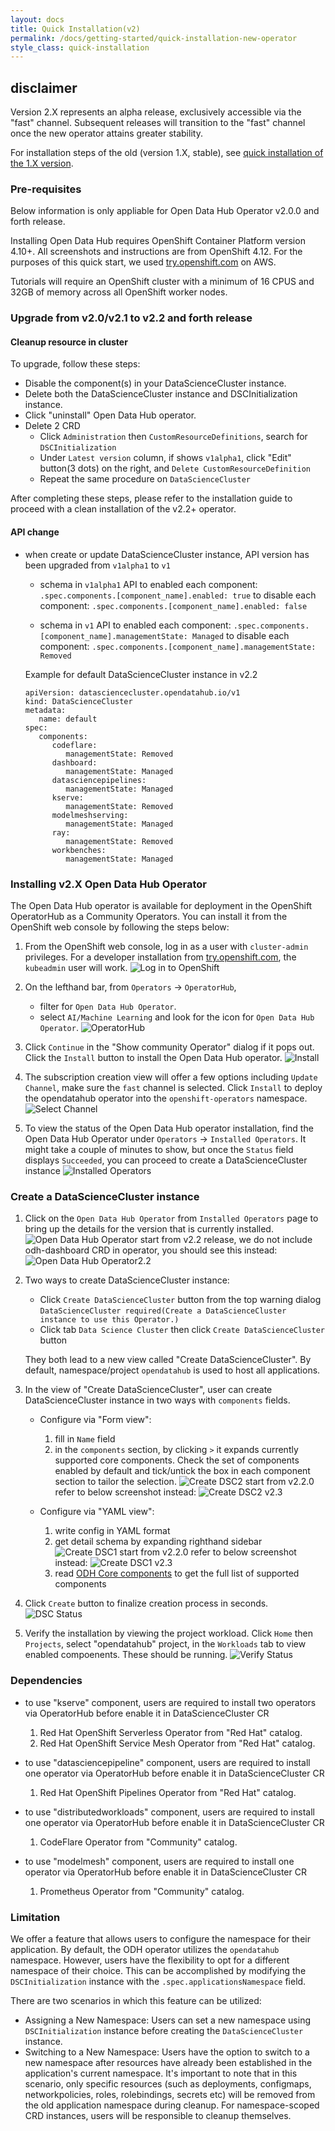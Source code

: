 ```yaml
---
layout: docs
title: Quick Installation(v2)
permalink: /docs/getting-started/quick-installation-new-operator
style_class: quick-installation
---
```

## disclaimer

Version 2.X represents an alpha release, exclusively accessible via the "fast" channel.
Subsequent releases will transition to the "fast" channel once the new operator attains greater stability.

For installation steps of the old (version 1.X, stable),
see [quick installation of the 1.X version](../quick-installation).

### Pre-requisites

Below information is only appliable for Open Data Hub Operator v2.0.0 and forth release.

Installing Open Data Hub requires OpenShift Container Platform version 4.10+.
All screenshots and instructions are from OpenShift 4.12.
For the purposes of this quick start, we used [try.openshift.com](https://try.openshift.com/) on AWS.

Tutorials will require an OpenShift cluster with a minimum of 16 CPUS and 32GB of memory across all OpenShift worker nodes.

### Upgrade from v2.0/v2.1 to v2.2 and forth release

#### Cleanup resource in cluster

To upgrade, follow these steps:

- Disable the component(s) in your DataScienceCluster instance.
- Delete both the DataScienceCluster instance and DSCInitialization instance.
- Click "uninstall" Open Data Hub operator.
- Delete 2 CRD
  - Click `Administration` then `CustomResourceDefinitions`, search for `DSCInitialization`
  - Under `Latest version` column, if shows `v1alpha1`, click "Edit" button(3 dots) on the right, and `Delete CustomResourceDefinition`
  - Repeat the same procedure on `DataScienceCluster`

After completing these steps, please refer to the installation guide to proceed with a clean installation of the v2.2+ operator.

#### API change

- when create or update DataScienceCluster instance, API version has been upgraded from `v1alpha1` to `v1`
  - schema in `v1alpha1` API
      to enabled each component: `.spec.components.[component_name].enabled: true`
      to disable each component: `.spec.components.[component_name].enabled: false`

  - schema in `v1` API
      to enabled each component: `.spec.components.[component_name].managementState: Managed`
      to disable each component: `.spec.components.[component_name].managementState: Removed`

   Example for default DataScienceCluster instance in v2.2

   ```shell
   apiVersion: datasciencecluster.opendatahub.io/v1
   kind: DataScienceCluster
   metadata:
      name: default
   spec:
      components:
         codeflare:
            managementState: Removed
         dashboard:
            managementState: Managed
         datasciencepipelines:
            managementState: Managed
         kserve:
            managementState: Removed
         modelmeshserving:
            managementState: Managed
         ray:
            managementState: Removed
         workbenches:
            managementState: Managed
   ```

### Installing v2.X Open Data Hub Operator

The Open Data Hub operator is available for deployment in the OpenShift OperatorHub as a Community Operators. You can install it from the OpenShift web console by following the steps below:

1. From the OpenShift web console, log in as a user with `cluster-admin` privileges.  For a developer installation from [try.openshift.com](https://try.openshift.com/), the `kubeadmin` user will work.
   ![Log in to OpenShift](../assets/img/pages/docs/quick-installation/login.png)

2. On the lefthand bar, from `Operators` -> `OperatorHub`,
   - filter for `Open Data Hub Operator`.
   - select `AI/Machine Learning` and look for the icon for `Open Data Hub Operator`.
   ![OperatorHub](../assets/img/pages/docs/quick-installation-new-operator/operator-hub.png "OperatorHub")

3. Click `Continue` in the "Show community Operator" dialog if it pops out. Click the `Install` button to install the Open Data Hub operator.
   ![Install](../assets/img/pages/docs/quick-installation-new-operator/installation1.png "Install")

4. The subscription creation view will offer a few options including `Update Channel`, make sure the `fast` channel is selected. Click `Install` to deploy the opendatahub operator into the `openshift-operators` namespace.
   ![Select Channel](../assets/img/pages/docs/quick-installation-new-operator/channels.png "Select Channel")

5. To view the status of the Open Data Hub operator installation, find the Open Data Hub Operator under `Operators` -> `Installed Operators`. It might take a couple of minutes to show, but once the `Status` field displays `Succeeded`, you can proceed to create a DataScienceCluster instance
   ![Installed Operators](../assets/img/pages/docs/quick-installation-new-operator/operator-installed.png "Installed Operators")

### Create a DataScienceCluster instance

1. Click on the `Open Data Hub Operator` from `Installed Operators` page to bring up the details for the version that is currently installed.
   ![Open Data Hub Operator](../assets/img/pages/docs/quick-installation-new-operator/odh-operator.png "Open Data Hub Operator")
   start from v2.2 release, we do not include odh-dashboard CRD in operator, you should see this instead:
   ![Open Data Hub Operator2.2](../assets/img/pages/docs/quick-installation-new-operator/odh-operator2.png "Open Data Hub Operator2.2")

2. Two ways to create DataScienceCluster instance:
   - Click `Create DataScienceCluster` button from the top warning dialog `DataScienceCluster required(Create a DataScienceCluster instance to use this Operator.)`
   - Click tab `Data Science Cluster` then click `Create DataScienceCluster` button

   They both lead to a new view called "Create DataScienceCluster". By default, namespace/project `opendatahub` is used to host all applications.

3. In the view of "Create DataScienceCluster", user can create DataScienceCluster instance in two ways with `components` fields.
   - Configure via "Form view":
      1. fill in `Name` field
      2. in the `components` section, by clicking `>` it expands currently supported core components. Check the set of components enabled by default and tick/untick the box in each component section to tailor the selection.
      ![Create DSC2](../assets/img/pages/docs/quick-installation-new-operator/create-dsc-component1.png "Create DSC2")
      start from v2.2.0 refer to below screenshot instead:
      ![Create DSC2 v2.3](../assets/img/pages/docs/quick-installation-new-operator/create-dsc-component3.png "Create DSC2 v2.3")

   - Configure via "YAML view":
      1. write config in YAML format
      2. get detail schema by expanding righthand sidebar ![Create DSC1](../assets/img/pages/docs/quick-installation-new-operator/create-dsc-component2.png "Create DSC1")
      start from v2.2.0 refer to below screenshot instead:
      ![Create DSC1 v2.3](../assets/img/pages/docs/quick-installation-new-operator/create-dsc-component4.png "Create DSC1 v2.3")
      3. read [ODH Core components](../tiered-components) to get the full list of supported components

4. Click `Create` button to finalize creation process in seconds.
   ![DSC Status](../assets/img/pages/docs/quick-installation-new-operator/dsc-installed.png "DSC Status")

5. Verify the installation by viewing the project workload.
   Click `Home` then `Projects`, select "opendatahub" project, in the `Workloads` tab to view enabled compoenents. These should be running.
   ![Verify Status](../assets/img/pages/docs/quick-installation-new-operator/verify-install.png "Verify Status")

### Dependencies

- to use "kserve" component, users are required to install two operators via OperatorHub before enable it in DataScienceCluster CR
   1. Red Hat OpenShift Serverless Operator from "Red Hat" catalog.
   2. Red Hat OpenShift Service Mesh Operator from "Red Hat" catalog.

- to use "datasciencepipeline" component, users are required to install one operator via OperatorHub before enable it in DataScienceCluster CR
   1. Red Hat OpenShift Pipelines Operator from "Red Hat" catalog.

- to use "distributedworkloads" component, users are required to install one operator via OperatorHub before enable it in DataScienceCluster CR
   1. CodeFlare Operator from "Community" catalog.

- to use "modelmesh" component, users are required to install one operator via OperatorHub before enable it in DataScienceCluster CR
   1. Prometheus Operator from "Community" catalog.

### Limitation

We offer a feature that allows users to configure the namespace for their application. By default, the ODH operator utilizes the `opendatahub` namespace. However, users have the flexibility to opt for a different namespace of their choice. This can be accomplished by modifying the `DSCInitialization` instance with the `.spec.applicationsNamespace` field.

There are two scenarios in which this feature can be utilized:

- Assigning a New Namespace: Users can set a new namespace using `DSCInitialization` instance before creating the `DataScienceCluster` instance.
- Switching to a New Namespace: Users have the option to switch to a new namespace after resources have already been established in the application's current namespace. It's important to note that in this scenario, only specific resources (such as deployments, configmaps, networkpolicies, roles, rolebindings, secrets etc) will be removed from the old application namespace during cleanup. For namespace-scoped CRD instances, users will be responsible to cleanup themselves.
